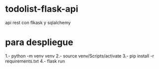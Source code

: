 # todolist-flask-api
api rest con flkask y sqlalchemy

# para despliegue 
1.- python -m venv venv
2.- source venv/Scripts/activate
3.- pip install -r requirements.txt
4.- flask run